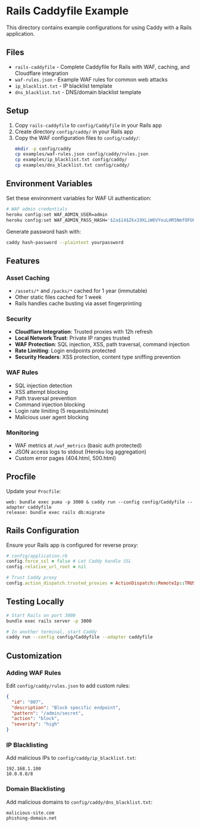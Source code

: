 # Rails Caddyfile Example

This directory contains example configurations for using Caddy with a Rails application.

## Files

- `rails-caddyfile` - Complete Caddyfile for Rails with WAF, caching, and Cloudflare integration
- `waf-rules.json` - Example WAF rules for common web attacks
- `ip_blacklist.txt` - IP blacklist template
- `dns_blacklist.txt` - DNS/domain blacklist template

## Setup

1. Copy `rails-caddyfile` to `config/Caddyfile` in your Rails app
2. Create directory `config/caddy/` in your Rails app
3. Copy the WAF configuration files to `config/caddy/`:
   ```bash
   mkdir -p config/caddy
   cp examples/waf-rules.json config/caddy/rules.json
   cp examples/ip_blacklist.txt config/caddy/
   cp examples/dns_blacklist.txt config/caddy/
   ```

## Environment Variables

Set these environment variables for WAF UI authentication:

```bash
# WAF admin credentials
heroku config:set WAF_ADMIN_USER=admin
heroku config:set WAF_ADMIN_PASS_HASH='$2a$14$Zkx19XLiW6VYouLHR5NmfOFU0z2GTNqnNPnfOKjchBVmpis8.6Rna'
```

Generate password hash with:
```bash
caddy hash-password --plaintext yourpassword
```

## Features

### Asset Caching
- `/assets/*` and `/packs/*` cached for 1 year (immutable)
- Other static files cached for 1 week
- Rails handles cache busting via asset fingerprinting

### Security
- **Cloudflare Integration**: Trusted proxies with 12h refresh
- **Local Network Trust**: Private IP ranges trusted
- **WAF Protection**: SQL injection, XSS, path traversal, command injection
- **Rate Limiting**: Login endpoints protected
- **Security Headers**: XSS protection, content type sniffing prevention

### WAF Rules
- SQL injection detection
- XSS attempt blocking
- Path traversal prevention
- Command injection blocking
- Login rate limiting (5 requests/minute)
- Malicious user agent blocking

### Monitoring
- WAF metrics at `/waf_metrics` (basic auth protected)
- JSON access logs to stdout (Heroku log aggregation)
- Custom error pages (404.html, 500.html)

## Procfile

Update your `Procfile`:

```
web: bundle exec puma -p 3000 & caddy run --config config/Caddyfile --adapter caddyfile
release: bundle exec rails db:migrate
```

## Rails Configuration

Ensure your Rails app is configured for reverse proxy:

```ruby
# config/application.rb
config.force_ssl = false # Let Caddy handle SSL
config.relative_url_root = nil

# Trust Caddy proxy
config.action_dispatch.trusted_proxies = ActionDispatch::RemoteIp::TRUSTED_PROXIES + ['127.0.0.1']
```

## Testing Locally

```bash
# Start Rails on port 3000
bundle exec rails server -p 3000

# In another terminal, start Caddy
caddy run --config config/Caddyfile --adapter caddyfile
```

## Customization

### Adding WAF Rules
Edit `config/caddy/rules.json` to add custom rules:

```json
{
  "id": "007",
  "description": "Block specific endpoint",
  "pattern": "/admin/secret",
  "action": "block",
  "severity": "high"
}
```

### IP Blacklisting
Add malicious IPs to `config/caddy/ip_blacklist.txt`:

```
192.168.1.100
10.0.0.0/8
```

### Domain Blacklisting
Add malicious domains to `config/caddy/dns_blacklist.txt`:

```
malicious-site.com
phishing-domain.net
```